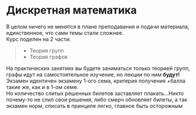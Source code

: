 # Дискретная математика
В целом ничего не менятся в плане преподавания и подачи материала, единственное, что сами темы стали сложнее. \
Курс поделен на 2 части:
>- Теория групп 
>- Теория графов

На практических занятиях вы будете заниматься только теорией групп, графы идут на самостоятельное изучение, но лекции по ним **будут!** \
Экзамен идентичен экзамену 1-ого сема, критерия получения +балла такие же, как и в 1-ом семе. \
Но количество слитых решенных билетов заставляет плакать...Никто почему-то не слил свои решения, либо смерч обновляет билеты, а так экзамен норм, списать в принципе легко, главное быть осторожным 

